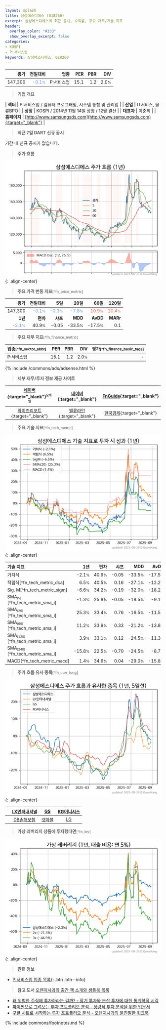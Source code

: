 ```yaml
---
layout: splash
title: 삼성에스디에스 (018260)
excerpt: 삼성에스디에스의 최근 공시, 수익률, 주요 재무/기술 지표
header:
  overlay_color: "#333"
  show_overlay_excerpt: false
categories:
- KOSPI
- P:서비스업
keywords: 삼성에스디에스, 018260
---
```


| **종가** | **전일대비** | **업종** | **PER** | **PBR** | **DIV** |
| -------: | -----------: | -------: | ------: | ------: | ------: |
| 147,300 | <span style="color: cornflowerblue">-0.1<small>%</small></span> | P:서비스업 | 15.1 | 1.2 | 2.0<small>%</small> |

<!-- more -->


> **기업 개요**<a id="company"></a>

| <span style="white-space:nowrap;">**섹터**</span> | P:서비스업 / 컴퓨터 프로그래밍, 시스템 통합 및 관리업 |
| <span style="white-space:nowrap;">**산업**</span> | IT서비스, 물류BPO |
| <span style="white-space:nowrap;">**상장**</span> | KOSPI / 2014년 11월 14일 상장 / 12월 결산 |
| <span style="white-space:nowrap;">**대표자**</span> | 이준희 |
| <span style="white-space:nowrap;">**홈페이지**</span> | [http://www.samsungsds.com](http://www.samsungsds.com){:target="_blank"} |


> **최근 7일 DART 신규 공시**<a id="dart"></a>

기간 내 신규 공시가 없습니다.


> **주가 흐름**<a id="price"></a>

![018260](/stock/images/018260.png){: .align-center}


> **주요 가격 변동 지표**<small>[^fn_price_metric]</small>

| **종가** | **전일대비** | **5일** | **20일** | **60일** | **120일** |
| -------: | -----------: | ------: | -------: | -------: | --------: |
| 147,300 | <span style="color: cornflowerblue">-0.1<small>%</small></span> | <span style="color: cornflowerblue">-0.3<small>%</small></span> | <span style="color: cornflowerblue">-7.8<small>%</small></span> | <span style="color: tomato">10.9<small>%</small></span> | <span style="color: tomato">20.4<small>%</small></span> |
| **1년** | **편차** | **샤프** | **MDD** | **AvDD** | **MARr** |
| <span style="color: cornflowerblue">-2.1<small>%</small></span> | 40.9<small>%</small> | -0.05 | -33.5<small>%</small> | -17.5<small>%</small> | 0.1 |


> **주요 재무 지표**<small>[^fn_finance_metric]</small>

| **업종**<small>[^fn_sector_abbr]</small> | **PER** | **PBR** | **DIV** | **평가**<small>[^fn_finance_basic_tags]</small> |
| :--------------------------------------- | ------: | ------: | ------: | ----------------------------------------------: |
| P:서비스업 | 15.1 | 1.2 | 2.0<small>%</small> | - |



{% include /commons/ads/adsense.html %}

> **세부 재무/투자 정보 제공 사이트**

| [네이버](https://m.stock.naver.com/domestic/stock/018260/finance/summary){:target="_blank"}<sup><small>모바일</small></sup> | [네이버](https://finance.naver.com/item/coinfo.naver?code=018260){:target="_blank"} | [FnGuide](https://comp.fnguide.com/SVO2/ASP/SVD_Invest.asp?gicode=A018260&MenuYn=Y){:target="_blank"} |
| :---: | :---: | :---: |
| [와이즈리포트](https://comp.wisereport.co.kr/company/c1040001.aspx?cmp_cd=018260){:target="_blank"} | [밸류라인](https://www.valueline.co.kr/finance/summary/018260){:target="_blank"} | [한국경제](https://markets.hankyung.com/stock/018260/financial-summary){:target="_blank"} |


> **주요 기술 지표**<small>[^fn_tech_metric]</small>


![018260](/stock/images/018260_tech.png){: .align-center}

| **기술 지표** | **1년** | **편차** | **샤프** | **MDD** | **AvDD** |
| :------------ | ------: | -----------: | -------: | ------: | -------: |
| 거치식 | -2.1<small>%</small> | 40.9<small>%</small> | -0.05 | -33.5<small>%</small> | -17.5<small>%</small> |
| 적립식[^fn_tech_metric_dca] | 6.5<small>%</small> | 40.5<small>%</small> | 0.16 | -27.1<small>%</small> | -12.2<small>%</small> |
| Sig. M[^fn_tech_metric_sigm] | -6.6<small>%</small> | 34.2<small>%</small> | -0.19 | -32.0<small>%</small> | -18.2<small>%</small> |
| SMA<small><sub>(5)</sub></small>[^fn_tech_metric_sma_i] | -1.3<small>%</small> | 25.9<small>%</small> | -0.05 | -18.5<small>%</small> | -9.1<small>%</small> |
| SMA<small><sub>(20)</sub></small>[^fn_tech_metric_sma_i] | 25.3<small>%</small> | 33.4<small>%</small> | 0.76 | -16.5<small>%</small> | -11.5<small>%</small> |
| SMA<small><sub>(60)</sub></small>[^fn_tech_metric_sma_i] | 11.2<small>%</small> | 33.9<small>%</small> | 0.33 | -21.2<small>%</small> | -13.8<small>%</small> |
| SMA<small><sub>(120)</sub></small>[^fn_tech_metric_sma_i] | 3.9<small>%</small> | 33.1<small>%</small> | 0.12 | -24.5<small>%</small> | -11.3<small>%</small> |
| SMA<small><sub>(240)</sub></small>[^fn_tech_metric_sma_i] | -15.8<small>%</small> | 22.5<small>%</small> | -0.70 | -24.5<small>%</small> | -8.7<small>%</small> |
| MACD[^fn_tech_metric_macd] | 1.4<small>%</small> | 34.6<small>%</small> | 0.04 | -29.0<small>%</small> | -15.8<small>%</small> |


> **주가 흐름 유사 종목**<a id="corr"></a><small>[^fn_corr_long]</small>

![018260](/stock/images/018260_corr.png){: .align-center}

|       | [LX인터내셔널](/001120/) | [GS](/078930/) | [KG이니시스](/035600/) |
| :---: | :------------------------------------: | :------------------------------------: | :------------------------------------: |
|       | [DB손해보험](/005830/) | [넷마블](/251270/) | [LG](/003550/) |


> **가상 레버리지 상품에 투자했다면**<a id="2x"></a><small>[^fn_lev]</small>

![018260](/stock/images/018260_2x.png){: .align-center}


> **관련 정보**

- [P:서비스업 업종 목록](/stats/sector/kospi_업종_서비스업_종목/){: .btn .btn--info}

> **참고 도서** [오렌지사과의 출간 책 소개와 샘플북 목록](https://kongdori.tistory.com/691)

- [왜 위험한 주식에 투자하라는 걸까? - 장기 투자와 분산 투자에 대한 통계학적 시각](https://kongdori.tistory.com/421)
- [파이썬으로 그려보는 투자 포트폴리오 분석  - 정량적 투자 분석을 위한 입문서](https://kongdori.tistory.com/643)
- [구글 시트로 시작하는 투자 포트폴리오 분석 - 오렌지사과의 불친절한 워크북](https://kongdori.tistory.com/449)


{% include commons/footnotes.md %}